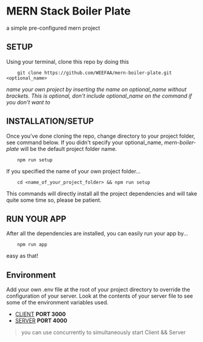 # MERN Stack Boiler Plate

a simple pre-configured mern project

## SETUP
Using your terminal, clone this repo by doing this
```
	git clone https://github.com/WEEFAA/mern-boiler-plate.git <optional_name>
```

_name your own project by inserting the name on optional_name without brackets._
_This is optional, don't include optional_name on the command if you don't want to_

## INSTALLATION/SETUP

Once you've done cloning the repo, change directory to your project folder, see command below. If you didn't specify your optional_name, _mern-boiler-plate_ will be the default project folder name.

```
	npm run setup
```

If you specified the name of your own project folder...

```
	cd <name_of_your_project_folder> && npm run setup
```

This commands will directly install all the project dependencies and will take quite some time so, please be patient.

## RUN YOUR APP 
After all the dependencies are installed, you can easily run your app by...

```
	npm run app
```

easy as that!


## Environment
Add your own .env file at the root of your project directory to override 
the configuration of your server. Look at the contents of your server file to see
some of the environment variables used.


- [CLIENT](http://localhost:3030) **PORT 3000**
- [SERVER](http://localhost:4040) **PORT 4000**

>you can use concurrently to simultaneously start Client && Server
